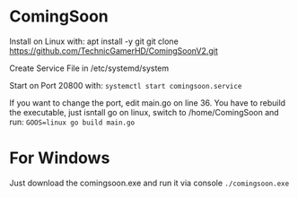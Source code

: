# ComingSoon

Install on Linux with:
apt install -y git
git clone https://github.com/TechnicGamerHD/ComingSoonV2.git

Create Service File in /etc/systemd/system

Start on Port 20800 with:
`systemctl start comingsoon.service`

If you want to change the port, edit main.go on line 36. 
You have to rebuild the executable, just isntall go on linux, switch to /home/ComingSoon and run:
`GOOS=linux go build main.go`


# For Windows
Just download the comingsoon.exe and run it via console
`./comingsoon.exe`